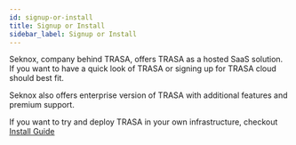 ```yaml
---
id: signup-or-install
title: Signup or Install 
sidebar_label: Signup or Install
---
```



Seknox, company behind TRASA, offers TRASA as a hosted SaaS solution. 
If you want to have a quick look of TRASA or signing up for TRASA cloud should best fit.

Seknox also offers enterprise version of TRASA with additional features and premium support.

If you want to try and deploy TRASA in your own infrastructure, checkout [Install Guide](https://www.trasa.io/docs/install/installation "Install Guide")
